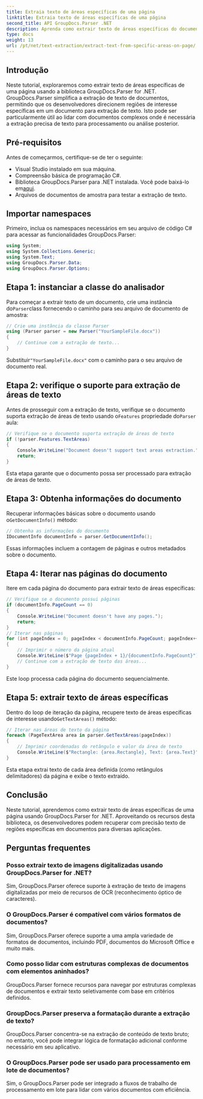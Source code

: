 ```yaml
---
title: Extraia texto de áreas específicas de uma página
linktitle: Extraia texto de áreas específicas de uma página
second_title: API GroupDocs.Parser .NET
description: Aprenda como extrair texto de áreas específicas do documento usando GroupDocs.Parser for .NET. Extração de texto direcionada e precisa para suas aplicações.
type: docs
weight: 13
url: /pt/net/text-extraction/extract-text-from-specific-areas-on-page/
---
```

## Introdução
Neste tutorial, exploraremos como extrair texto de áreas específicas de uma página usando a biblioteca GroupDocs.Parser for .NET. GroupDocs.Parser simplifica a extração de texto de documentos, permitindo que os desenvolvedores direcionem regiões de interesse específicas em um documento para extração de texto. Isto pode ser particularmente útil ao lidar com documentos complexos onde é necessária a extração precisa de texto para processamento ou análise posterior.
## Pré-requisitos
Antes de começarmos, certifique-se de ter o seguinte:
- Visual Studio instalado em sua máquina.
- Compreensão básica de programação C#.
- Biblioteca GroupDocs.Parser para .NET instalada. Você pode baixá-lo em[aqui](https://releases.groupdocs.com/parser/net/).
- Arquivos de documentos de amostra para testar a extração de texto.
## Importar namespaces
Primeiro, inclua os namespaces necessários em seu arquivo de código C# para acessar as funcionalidades GroupDocs.Parser:
```csharp
using System;
using System.Collections.Generic;
using System.Text;
using GroupDocs.Parser.Data;
using GroupDocs.Parser.Options;
```
## Etapa 1: instanciar a classe do analisador
 Para começar a extrair texto de um documento, crie uma instância do`Parser`class fornecendo o caminho para seu arquivo de documento de amostra:
```csharp
// Crie uma instância da classe Parser
using (Parser parser = new Parser("YourSampleFile.docx"))
{
    // Continue com a extração de texto...
}
```
 Substituir`"YourSampleFile.docx"` com o caminho para o seu arquivo de documento real.
## Etapa 2: verifique o suporte para extração de áreas de texto
 Antes de prosseguir com a extração de texto, verifique se o documento suporta extração de áreas de texto usando o`Features` propriedade do`Parser` aula:
```csharp
// Verifique se o documento suporta extração de áreas de texto
if (!parser.Features.TextAreas)
{
    Console.WriteLine("Document doesn't support text areas extraction.");
    return;
}
```
Esta etapa garante que o documento possa ser processado para extração de áreas de texto.
## Etapa 3: Obtenha informações do documento
 Recuperar informações básicas sobre o documento usando o`GetDocumentInfo()` método:
```csharp
// Obtenha as informações do documento
IDocumentInfo documentInfo = parser.GetDocumentInfo();
```
Essas informações incluem a contagem de páginas e outros metadados sobre o documento.
## Etapa 4: Iterar nas páginas do documento
Itere em cada página do documento para extrair texto de áreas específicas:
```csharp
// Verifique se o documento possui páginas
if (documentInfo.PageCount == 0)
{
    Console.WriteLine("Document doesn't have any pages.");
    return;
}
// Iterar nas páginas
for (int pageIndex = 0; pageIndex < documentInfo.PageCount; pageIndex++)
{
    // Imprimir o número da página atual
    Console.WriteLine($"Page {pageIndex + 1}/{documentInfo.PageCount}");
    // Continue com a extração de texto das áreas...
}
```
Este loop processa cada página do documento sequencialmente.
## Etapa 5: extrair texto de áreas específicas
Dentro do loop de iteração da página, recupere texto de áreas específicas de interesse usando`GetTextAreas()` método:
```csharp
// Iterar nas áreas de texto da página
foreach (PageTextArea area in parser.GetTextAreas(pageIndex))
{
    // Imprimir coordenadas do retângulo e valor da área de texto
    Console.WriteLine($"Rectangle: {area.Rectangle}, Text: {area.Text}");
}
```
Esta etapa extrai texto de cada área definida (como retângulos delimitadores) da página e exibe o texto extraído.
## Conclusão
Neste tutorial, aprendemos como extrair texto de áreas específicas de uma página usando GroupDocs.Parser for .NET. Aproveitando os recursos desta biblioteca, os desenvolvedores podem recuperar com precisão texto de regiões específicas em documentos para diversas aplicações.

## Perguntas frequentes
### Posso extrair texto de imagens digitalizadas usando GroupDocs.Parser for .NET?
Sim, GroupDocs.Parser oferece suporte à extração de texto de imagens digitalizadas por meio de recursos de OCR (reconhecimento óptico de caracteres).
### O GroupDocs.Parser é compatível com vários formatos de documentos?
Sim, GroupDocs.Parser oferece suporte a uma ampla variedade de formatos de documentos, incluindo PDF, documentos do Microsoft Office e muito mais.
### Como posso lidar com estruturas complexas de documentos com elementos aninhados?
GroupDocs.Parser fornece recursos para navegar por estruturas complexas de documentos e extrair texto seletivamente com base em critérios definidos.
### GroupDocs.Parser preserva a formatação durante a extração de texto?
GroupDocs.Parser concentra-se na extração de conteúdo de texto bruto; no entanto, você pode integrar lógica de formatação adicional conforme necessário em seu aplicativo.
### O GroupDocs.Parser pode ser usado para processamento em lote de documentos?
Sim, o GroupDocs.Parser pode ser integrado a fluxos de trabalho de processamento em lote para lidar com vários documentos com eficiência.